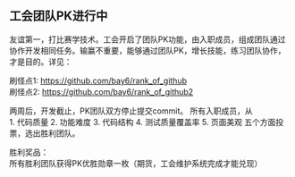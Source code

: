 ## 工会团队PK进行中

友谊第一，打比赛学技术。工会开启了团队PK功能，由入职成员，组成团队通过协作开发相同任务。输赢不重要，能够通过团队PK，增长技能，练习团队协作，才是目的。详见：

刷怪点1: https://github.com/bay6/rank_of_github<br/>
刷怪点2: https://github.com/bay6/rank_of_github2<br/>

两周后，开发截止，PK团队双方停止提交commit。 所有入职成员，从<br/>
    1. 代码质量
    2. 功能难度
    3. 代码结构
    4. 测试质量覆盖率
    5. 页面美观
五个方面投票，选出胜利团队。

胜利奖品：<br/>
所有胜利团队获得PK优胜勋章一枚（期货，工会维护系统完成才能兑现）

